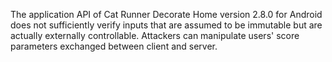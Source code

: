The application API of Cat Runner Decorate Home version 2.8.0 for Android does not sufficiently verify inputs that are assumed to be immutable but are actually externally controllable. Attackers can manipulate users' score parameters exchanged between client and server.
